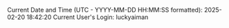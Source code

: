 Current Date and Time (UTC - YYYY-MM-DD HH:MM:SS formatted): 2025-02-20 18:42:20
Current User's Login: luckyaiman
